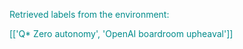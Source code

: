 
<span style='color: darkcyan;'>Retrieved labels from the environment:</span>

<span style='color: darkcyan;'>[[&#x27;Q* Zero autonomy&#x27;, &#x27;OpenAI boardroom upheaval&#x27;]]</span>
